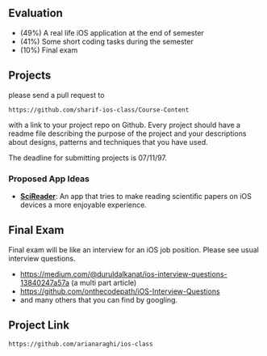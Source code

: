 ## Evaluation

- (49%) A real life iOS application at the end of semester
- (41%) Some short coding tasks during the semester
- (10%) Final exam

## Projects

please send a pull request to 

```
https://github.com/sharif-ios-class/Course-Content
```

with a link to your project repo on Github.
Every project should have a readme file describing the purpose of the project and your descriptions about designs, patterns and techniques that you have used.

The deadline for submitting projects is 07/11/97.

### Proposed App Ideas
- [**SciReader**](https://github.com/septp/SciReader/blob/master/README.md): An app that tries to make reading scientific papers on iOS devices a more enjoyable experience.

## Final Exam

Final exam will be like an interview for an iOS job position.
Please see usual interview questions.

- https://medium.com/@duruldalkanat/ios-interview-questions-13840247a57a (a multi part article)
- https://github.com/onthecodepath/iOS-Interview-Questions
- and many others that you can find by googling.


## Project Link
```
https://github.com/arianaraghi/ios-class
```
